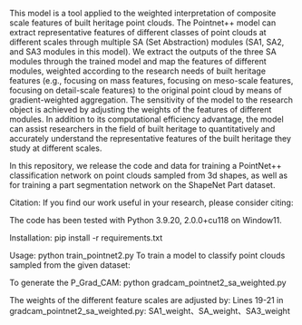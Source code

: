 This model is a tool applied to the weighted interpretation of composite scale features of built heritage point clouds. The Pointnet++ model can extract representative features of different classes of point clouds at different scales through multiple SA (Set Abstraction) modules (SA1, SA2, and SA3 modules in this model). We extract the outputs of the three SA modules through the trained model and map the features of different modules, weighted according to the research needs of built heritage features (e.g., focusing on mass features, focusing on meso-scale features, focusing on detail-scale features) to the original point cloud by means of gradient-weighted aggregation. The sensitivity of the model to the research object is achieved by adjusting the weights of the features of different modules. In addition to its computational efficiency advantage, the model can assist researchers in the field of built heritage to quantitatively and accurately understand the representative features of the built heritage they study at different scales.

In this repository, we release the code and data for training a PointNet++ classification network on point clouds sampled from 3d shapes, as well as for training a part segmentation network on the ShapeNet Part dataset.

Citation:
If you find our work useful in your research, please consider citing: 

The code has been tested with Python 3.9.20, 2.0.0+cu118 on Window11.

Installation:
pip install -r requirements.txt

Usage:
python train_pointnet2.py
To train a model to classify point clouds sampled from the given dataset: 

To generate the P_Grad_CAM:
python gradcam_pointnet2_sa_weighted.py

The weights of the different feature scales are adjusted by: 
Lines 19-21 in gradcam_pointnet2_sa_weighted.py: SA1_weight、SA_weight、SA3_weight



